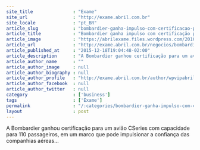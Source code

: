 ```yaml
---
site_title               : "Exame"
site_url                 : "http://exame.abril.com.br"
site_locale              : "pt_BR"
article_slug             : "bombardier-ganha-impulso-com-certificacao-para-aviao-cseries"
article_title            : "Bombardier ganha impulso com certificação para avião CSeries"
article_image            : "https://abrilexame.files.wordpress.com/2016/09/size_960_16_9_aviao41.jpg?quality=70&strip=all&w=960"
article_url              : "http://exame.abril.com.br/negocios/bombardier-ganha-impulso-com-certificacao-para-aviao-cseries/"
article_published_at     : "2015-12-18T19:04:48-02:00"
article_description      : "A Bombardier ganhou certificação para um avião CSeries com capacidade para 110 passageiros, em um marco que pode impulsionar a confiança das companhias aéreas..."
article_author_name      : ""
article_author_image     : null
article_author_biography : null
article_author_profile   : "http://exame.abril.com.br/author/wpvipabril/"
article_author_facebook  : null
article_author_twitter   : null
category                 : ['business']
tags                     : ['Exame']
permalink                : "/:categories/bombardier-ganha-impulso-com-certificacao-para-aviao-cseries/"
layout                   : post
---
```


A Bombardier ganhou certificação para um avião CSeries com capacidade para 110 passageiros, em um marco que pode impulsionar a confiança das companhias aéreas...
